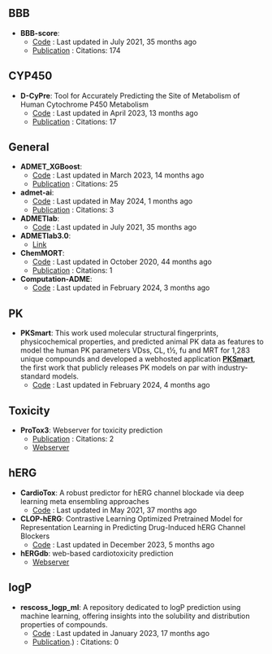 
## **BBB**
- **BBB-score**: 
	- [Code](https://github.com/gkxiao/BBB-score) : Last updated in July 2021, 35 months ago
	- [Publication](https://doi.org/10.1021/acs.jmedchem.9b01220) : Citations: 174

## **CYP450**
- **D-CyPre**: Tool for Accurately Predicting the Site of Metabolism of Human Cytochrome P450 Metabolism
	- [Code](https://github.com/67520/D-CyPre) : Last updated in April 2023, 13 months ago
	- [Publication](https://doi.org/10.1021/acs.jcim.1c00144) : Citations: 17

## **General**
- **ADMET_XGBoost**: 
	- [Code](https://github.com/smu-tao-group/ADMET_XGBoost) : Last updated in March 2023, 14 months ago
	- [Publication](https://doi.org/10.1007/s00894-022-05373-8) : Citations: 25
- **admet-ai**: 
	- [Code](https://github.com/swansonk14/admet_ai) : Last updated in May 2024, 1 months ago
	- [Publication](https://doi.org/10.1101/2023.12.28.573531) : Citations: 3
- **ADMETlab**: 
	- [Code](https://github.com/ifyoungnet/ADMETlab) : Last updated in July 2021, 35 months ago
- **ADMETlab3.0**: 
	- [Link](https://admetlab3.scbdd.com)
- **ChemMORT**: 
	- [Code](https://github.com/leelasd/ChemMORT) : Last updated in October 2020, 44 months ago
	- [Publication](https://doi.org/10.1093/bib/bbae008) : Citations: 1
- **Computation-ADME**: 
	- [Code](https://github.com/molecularinformatics/Computational-ADME) : Last updated in February 2024, 3 months ago

## **PK**
- **PKSmart**: This work used molecular structural fingerprints, physicochemical properties, and predicted animal PK data as features to model the human PK parameters VDss, CL, t½, fu and MRT for 1,283 unique compounds and developed a webhosted application **[PKSmart](https://pk-predictor.serve.scilifelab.se/)**, the first work that publicly releases PK models on par with industry-standard models.
	- [Code](https://github.com/srijitseal/PKSmart) : Last updated in February 2024, 4 months ago

## **Toxicity**
- **ProTox3**: Webserver for toxicity prediction
	- [Publication](https://doi.org/10.1093/nar/gkae303) : Citations: 2
	- [Webserver](https://tox.charite.de/protox3/)

## **hERG**
- **CardioTox**: A robust predictor for hERG channel blockade via deep learning meta ensembling approaches
	- [Code](https://github.com/Abdulk084/CardioTox) : Last updated in May 2021, 37 months ago
- **CLOP-hERG**: Contrastive Learning Optimized Pretrained Model for Representation Learning in Predicting Drug-Induced hERG Channel Blockers
	- [Code](https://github.com/heshida01/CLOP-hERG/blob/main/README.md) : Last updated in December 2023, 5 months ago
- **hERGdb**: web-based cardiotoxicity prediction
	- [Webserver](https://drugdesign.riken.jp/hERGdb/)

## **logP**
- **rescoss_logp_ml**: A repository dedicated to logP prediction using machine learning, offering insights into the solubility and distribution properties of compounds.
	- [Code](https://github.com/cisert/rescoss_logp_ml) : Last updated in January 2023, 17 months ago
	- [Publication](https://doi.org/10.1021/acsomega.2c05607).) : Citations: 0
